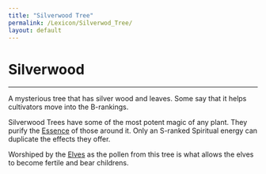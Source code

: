 ```yaml
---
title: "Silverwood Tree"
permalink: /Lexicon/Silverwod_Tree/
layout: default
---
```

# Silverwood
---
A mysterious tree that has silver wood and leaves. Some say that it helps cultivators move into the B-rankings.

Silverwood Trees have some of the most potent magic of any plant. They purify the [Essence](_Lexicon/Essence.md) of those around it. Only an S-ranked Spiritual energy can duplicate the effects they offer.

Worshiped by the [Elves](Elves.md) as the pollen from this tree is what allows the elves to become fertile and bear childrens.
